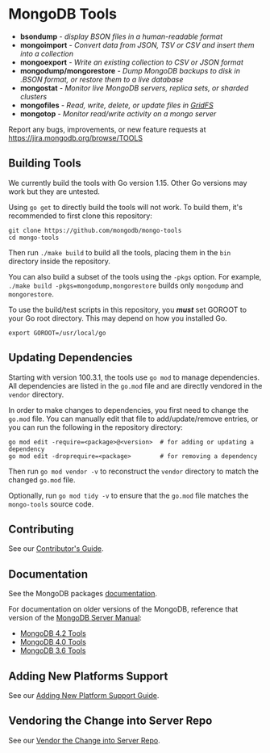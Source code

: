 MongoDB Tools
===================================

 - **bsondump** - _display BSON files in a human-readable format_
 - **mongoimport** - _Convert data from JSON, TSV or CSV and insert them into a collection_
 - **mongoexport** - _Write an existing collection to CSV or JSON format_
 - **mongodump/mongorestore** - _Dump MongoDB backups to disk in .BSON format, or restore them to a live database_
 - **mongostat** - _Monitor live MongoDB servers, replica sets, or sharded clusters_
 - **mongofiles** - _Read, write, delete, or update files in [GridFS](http://docs.mongodb.org/manual/core/gridfs/)_
 - **mongotop** - _Monitor read/write activity on a mongo server_


Report any bugs, improvements, or new feature requests at https://jira.mongodb.org/browse/TOOLS

Building Tools
---------------

We currently build the tools with Go version 1.15. Other Go versions may work but they are untested.

Using `go get` to directly build the tools will not work. To build them, it's recommended to first clone this repository:

```
git clone https://github.com/mongodb/mongo-tools
cd mongo-tools
```

Then run `./make build` to build all the tools, placing them in the `bin` directory inside the repository.

You can also build a subset of the tools using the `-pkgs` option. For example, `./make build -pkgs=mongodump,mongorestore` builds only `mongodump` and `mongorestore`.

To use the build/test scripts in this repository, you **_must_** set GOROOT to your Go root directory. This may depend on how you installed Go.

```
export GOROOT=/usr/local/go
```

Updating Dependencies
---------------
Starting with version 100.3.1, the tools use `go mod` to manage dependencies. All dependencies are listed in the `go.mod` file and are directly vendored in the `vendor` directory.

In order to make changes to dependencies, you first need to change the `go.mod` file. You can manually edit that file to add/update/remove entries, or you can run the following in the repository directory:

```
go mod edit -require=<package>@<version>  # for adding or updating a dependency
go mod edit -droprequire=<package>        # for removing a dependency
```

Then run `go mod vendor -v` to reconstruct the `vendor` directory to match the changed `go.mod` file.

Optionally, run `go mod tidy -v` to ensure that the `go.mod` file matches the `mongo-tools` source code.

Contributing
---------------
See our [Contributor's Guide](CONTRIBUTING.md).

Documentation
---------------
See the MongoDB packages [documentation](https://docs.mongodb.org/database-tools/).

For documentation on older versions of the MongoDB, reference that version of the [MongoDB Server Manual](docs.mongodb.com/manual):

- [MongoDB 4.2 Tools](https://docs.mongodb.org/v4.2/reference/program)
- [MongoDB 4.0 Tools](https://docs.mongodb.org/v4.0/reference/program)
- [MongoDB 3.6 Tools](https://docs.mongodb.org/v3.6/reference/program)

Adding New Platforms Support
---------------
See our [Adding New Platform Support Guide](PLATFORMSUPPORT.md).

Vendoring the Change into Server Repo
---------------
See our [Vendor the Change into Server Repo](SERVERVENDORING.md).
